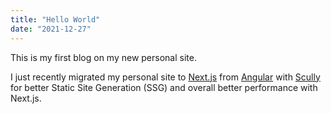 ```yaml
---
title: "Hello World"
date: "2021-12-27"
---
```


This is my first blog on my new personal site.

I just recently migrated my personal site to [Next.js](https://nextjs.org) from [Angular](https://www.angular.io) with [Scully](https://scully.io) for better Static Site Generation (SSG) and overall better performance with Next.js.
